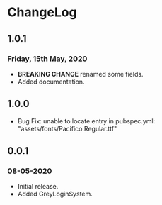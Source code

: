 
# ChangeLog

## 1.0.1

### Friday, 15th May, 2020

* **BREAKING CHANGE** renamed some fields.
* Added documentation.

## 1.0.0

* Bug Fix: unable to locate entry in pubspec.yml: "assets/fonts/Pacifico.Regular.ttf"

## 0.0.1

### 08-05-2020

* Initial release.
* Added GreyLoginSystem.
